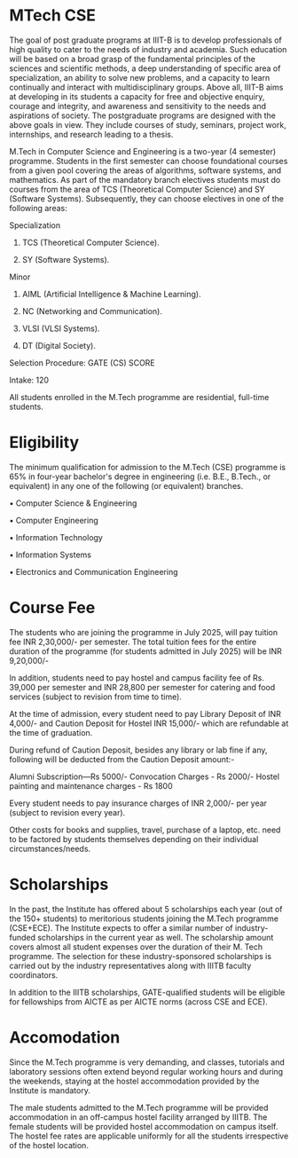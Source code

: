 # MTech CSE

The goal of post graduate programs at IIIT-B is to develop professionals of high quality to cater to the needs of industry and academia. Such education will be based on a broad grasp of the fundamental principles of the sciences and scientific methods, a deep understanding of specific area of specialization, an ability to solve new problems, and a capacity to learn continually and interact with multidisciplinary groups. Above all, IIIT-B aims at developing in its students a capacity for free and objective enquiry, courage and integrity, and awareness and sensitivity to the needs and aspirations of society. The postgraduate programs are designed with the above goals in view. They include courses of study, seminars, project work, internships, and research leading to a thesis.

 

M.Tech in Computer Science and Engineering is a two-year (4 semester) programme.  Students in the first semester can choose foundational courses from a given pool covering the areas of algorithms, software systems, and mathematics. As part of the mandatory branch electives students must do courses from the area of TCS (Theoretical Computer Science) and SY (Software Systems). Subsequently, they can choose electives in one of the following areas:

 

Specialization

1. TCS (Theoretical Computer Science).

2. SY (Software Systems).

Minor

1. AIML (Artificial Intelligence & Machine Learning).

2. NC (Networking and Communication).

3. VLSI (VLSI Systems).

4. DT (Digital Society).

 

Selection Procedure:  GATE (CS) SCORE

Intake:  120

All students enrolled in the M.Tech programme are residential, full-time students. 

# Eligibility

The minimum qualification for admission to the M.Tech (CSE) programme is 65% in four-year bachelor's degree in engineering (i.e. B.E., B.Tech., or equivalent) in any one of the following (or equivalent) branches.

•           Computer Science & Engineering

•           Computer Engineering

•           Information Technology

•           Information Systems 

•           Electronics and Communication Engineering

# Course Fee

The students who are joining the programme in July 2025, will pay tuition fee INR 2,30,000/- per semester. The total tuition fees for the entire duration of the programme (for students admitted in July 2025) will be INR 9,20,000/-


In addition, students need to pay hostel and campus facility fee of Rs. 39,000 per semester and INR 28,800 per semester for catering and food services (subject to revision from time to time).


At the time of admission, every student need to pay Library Deposit of INR 4,000/- and Caution Deposit for Hostel INR 15,000/- which are refundable at the time of graduation.

During refund of Caution Deposit, besides any library or lab fine if any, following will be deducted from the Caution Deposit amount:-

Alumni Subscription—Rs 5000/-
Convocation Charges -  Rs 2000/-
Hostel painting and maintenance charges - Rs 1800


Every student needs to pay insurance charges of INR 2,000/- per year (subject to revision every year).


Other costs for books and supplies, travel, purchase of a laptop, etc. need to be factored by students themselves depending on their individual circumstances/needs.

# Scholarships

In the past, the Institute has offered about 5 scholarships each year (out of the 150+ students) to meritorious students joining the M.Tech programme (CSE+ECE). The Institute expects to offer a similar number of industry-funded scholarships in the current year as well. The scholarship amount covers almost all student expenses over the duration of their M. Tech programme. The selection for these industry-sponsored scholarships is carried out by the industry representatives along with IIITB faculty coordinators.


In addition to the IIITB scholarships, GATE-qualified students will be eligible for fellowships from AICTE as per AICTE norms (across CSE and ECE).

# Accomodation

Since the M.Tech programme is very demanding, and classes, tutorials and laboratory sessions often extend beyond regular working hours and during the weekends, staying at the hostel accommodation provided by the Institute is mandatory.

The male students admitted to the M.Tech programme will be provided accommodation in an off-campus hostel facility arranged by IIITB. The female students will be provided hostel accommodation on campus itself. The hostel fee rates are applicable uniformly for all the students irrespective of the hostel location.
